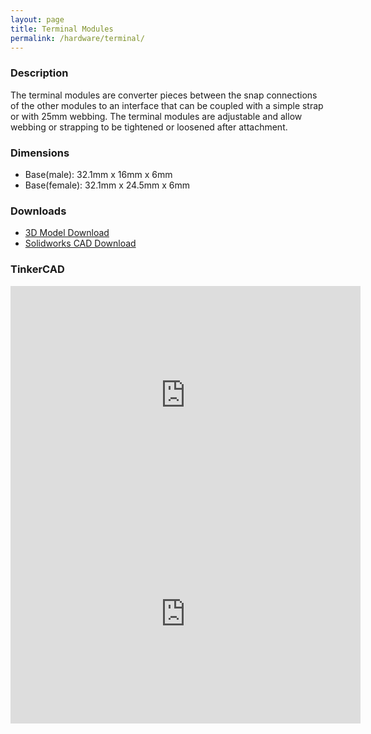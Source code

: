 ```yaml
---
layout: page
title: Terminal Modules
permalink: /hardware/terminal/
---
```


### Description
The terminal modules are converter pieces between the snap connections of the other modules to an interface that can be coupled with a simple strap or with 25mm webbing. The terminal modules are adjustable and allow webbing or strapping to be tightened or loosened after attachment.

### Dimensions
- Base(male): 32.1mm x 16mm x 6mm 
- Base(female): 32.1mm x 24.5mm x 6mm 
  
### Downloads
- [3D Model Download](https://www.thingiverse.com/thing:4747959) 
- [Solidworks CAD Download](https://rice.box.com/v/snaptics-terminal-module)

### TinkerCAD
<iframe width="560" height="350" src="https://www.tinkercad.com/embed/5jjrn74U1Qr?editbtn=1" frameborder="0" marginwidth="0" marginheight="0" scrolling="no"></iframe>
<iframe width="560" height="350" src="https://www.tinkercad.com/embed/1h0JmGZxTAe?editbtn=1" frameborder="0" marginwidth="0" marginheight="0" scrolling="no"></iframe>